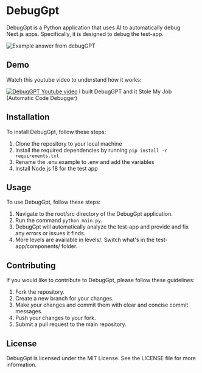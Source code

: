 # DebugGpt

DebugGpt is a Python application that uses AI to automatically debug Next.js apps. Specifically, it is designed to debug the test-app.

![Example answer from debugGPT](https://lh3.googleusercontent.com/pw/AJFCJaW0mQLlluV-6hiHo7xnP-zETVKt62tZIrxNheR3AHB_VMKJ313d8nKplCyZigR_3Ti8MCJqCpiuDgqt6FjPRPiJDs3IY1Q9SDX4HHr34jk_co1e3_WlVF5ztk9hBwA9rV_U5w-0AK3WuM0NkJ4WOBmB=w567-h229-s-no?authuser=0)

## Demo

Watch this youtube video to understand how it works:

[![DebugGPT Youtube video](http://img.youtube.com/vi/nUVBSC6gTic/0.jpg)](http://www.youtube.com/watch?v=nUVBSC6gTic "I Built DebugGPT")
I built DebugGPT and it Stole My Job (Automatic Code Debugger)

## Installation

To install DebugGpt, follow these steps:
1. Clone the repository to your local machine
2. Install the required dependencies by running `pip install -r requirements.txt`
3. Rename the .env.example to .env and add the variables
4. Install Node.js 18 for the test app

## Usage

To use DebugGpt, follow these steps:

1. Navigate to the root/src directory of the DebugGpt application.
2. Run the command `python main.py`.
3. DebugGpt will automatically analyze the test-app and provide and fix any errors or issues it finds.
4. More levels are available in levels/. Switch what's in the test-app/components/ folder.

## Contributing

If you would like to contribute to DebugGpt, please follow these guidelines:

1. Fork the repository.
2. Create a new branch for your changes.
3. Make your changes and commit them with clear and concise commit messages.
4. Push your changes to your fork.
5. Submit a pull request to the main repository.

## License

DebugGpt is licensed under the MIT License. See the LICENSE file for more information.